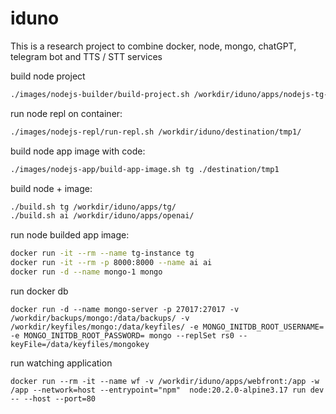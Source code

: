 # iduno

This is a research project to combine docker, node, mongo, chatGPT, telegram bot and TTS / STT services

build node project
```bash
./images/nodejs-builder/build-project.sh /workdir/iduno/apps/nodejs-tg-bot /workdir/iduno/destination/tmp1
```

run node repl on container:
```bash
./images/nodejs-repl/run-repl.sh /workdir/iduno/destination/tmp1/
```

build node app image with code:
```bash
./images/nodejs-app/build-app-image.sh tg ./destination/tmp1
```

build node + image:
```bash
./build.sh tg /workdir/iduno/apps/tg/
./build.sh ai /workdir/iduno/apps/openai/
```

run node builded app image:
```bash
docker run -it --rm --name tg-instance tg
docker run -it --rm -p 8000:8000 --name ai ai
docker run -d --name mongo-1 mongo
```

run docker db
```
docker run -d --name mongo-server -p 27017:27017 -v /workdir/backups/mongo:/data/backups/ -v /workdir/keyfiles/mongo:/data/keyfiles/ -e MONGO_INITDB_ROOT_USERNAME= -e MONGO_INITDB_ROOT_PASSWORD= mongo --replSet rs0 --keyFile=/data/keyfiles/mongokey
```

run watching application
```
docker run --rm -it --name wf -v /workdir/iduno/apps/webfront:/app -w /app --network=host --entrypoint="npm"  node:20.2.0-alpine3.17 run dev -- --host --port=80
```
